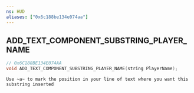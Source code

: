 ```yaml
---
ns: HUD
aliases: ["0x6c188be134e074aa"]
---
```

## ADD_TEXT_COMPONENT_SUBSTRING_PLAYER_NAME

```c
// 0x6C188BE134E074AA
void ADD_TEXT_COMPONENT_SUBSTRING_PLAYER_NAME(string PlayerName);
```

```
Use ~a~ to mark the position in your line of text where you want this substring inserted
```
